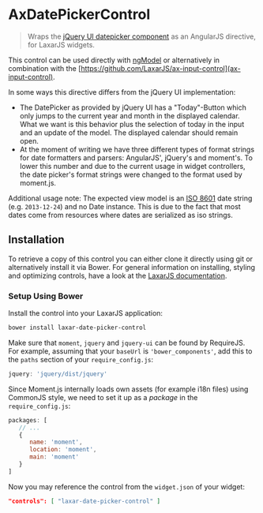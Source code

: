 # AxDatePickerControl

> Wraps the [jQuery UI datepicker component](https://jqueryui.com/datepicker/) as an AngularJS directive, for LaxarJS widgets.

This control can be used directly with [ngModel](https://code.angularjs.org/1.3.15/docs/api/ng/directive/ngModel) or alternatively in combination with the [https://github.com/LaxarJS/ax-input-control](ax-input-control).

In some ways this directive differs from the jQuery UI implementation:
* The DatePicker as provided by jQuery UI has a "Today"-Button which only jumps to the current year and month in the displayed calendar.
  What we want is this behavior plus the selection of today in the input and an update of the model.
  The displayed calendar should remain open.
* At the moment of writing we have three different types of format strings for date formatters and parsers: AngularJS', jQuery's and moment's.
  To lower this number and due to the current usage in widget controllers, the date picker's format strings were changed to the format used by moment.js.

Additional usage note:
The expected view model is an [ISO 8601](http://en.wikipedia.org/wiki/ISO_8601) date string (e.g. `2013-12-24`) and no Date instance.
This is due to the fact that most dates come from resources where dates are serialized as iso strings.


## Installation

To retrieve a copy of this control you can either clone it directly using git or alternatively install it via Bower.
For general information on installing, styling and optimizing controls, have a look at the [LaxarJS documentation](https://github.com/LaxarJS/laxar/blob/master/docs/manuals/installing_controls.md).

### Setup Using Bower

Install the control into your LaxarJS application:

```sh
bower install laxar-date-picker-control
```

Make sure that `moment`, `jquery` and `jquery-ui` can be found by RequireJS.
For example, assuming that your `baseUrl` is `'bower_components'`, add this to the `paths` section of your `require_config.js`:

```js
jquery: 'jquery/dist/jquery'
```

Since Moment.js internally loads own assets (for example i18n files) using CommonJS style, we need to set it up as a _package_ in the `require_config.js`:

```js
packages: [
   // ...
   {
      name: 'moment',
      location: 'moment',
      main: 'moment'
   }
]
```

Now you may reference the control from the `widget.json` of your widget:
 
```json
"controls": [ "laxar-date-picker-control" ]
```
